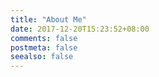```yaml
---
title: "About Me"
date: 2017-12-20T15:23:52+08:00
comments: false
postmeta: false
seealso: false
---
```






